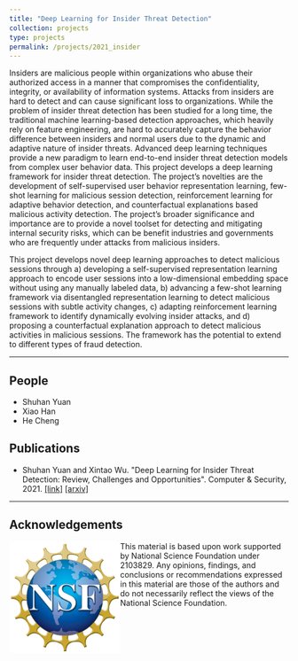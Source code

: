 ```yaml
---
title: "Deep Learning for Insider Threat Detection"
collection: projects
type: projects
permalink: /projects/2021_insider
---
```



Insiders are malicious people within organizations who abuse their authorized access in a manner that compromises the confidentiality, integrity, or availability of information systems. Attacks from insiders are hard to detect and can cause significant loss to organizations. While the problem of insider threat detection has been studied for a long time, the traditional machine learning-based detection approaches, which heavily rely on feature engineering, are hard to accurately capture the behavior difference between insiders and normal users due to the dynamic and adaptive nature of insider threats. Advanced deep learning techniques provide a new paradigm to learn end-to-end insider threat detection models from complex user behavior data. This project develops a deep learning framework for insider threat detection. The project’s novelties are the development of self-supervised user behavior representation learning, few-shot learning for malicious session detection, reinforcement learning for adaptive behavior detection, and counterfactual explanations based malicious activity detection. The project’s broader significance and importance are to provide a novel toolset for detecting and mitigating internal security risks, which can be benefit industries and governments who are frequently under attacks from malicious insiders.
 
This project develops novel deep learning approaches to detect malicious sessions through a) developing a self-supervised representation learning approach to encode user sessions into a low-dimensional embedding space without using any manually labeled data, b) advancing a few-shot learning framework via disentangled representation learning to detect malicious sessions with subtle activity changes, c) adapting reinforcement learning framework to identify dynamically evolving insider attacks, and d) proposing a counterfactual explanation approach to detect malicious activities in malicious sessions. The framework has the potential to extend to different types of fraud detection.

---

## People

- Shuhan Yuan
- Xiao Han
- He Cheng

## Publications

- Shuhan Yuan and Xintao Wu.  "Deep Learning for Insider Threat Detection: Review, Challenges and Opportunities". Computer & Security, 2021. [\[link\]](https://doi.org/10.1016/j.cose.2021.102221) [\[arxiv\]](https://arxiv.org/abs/2005.12433)

---

## Acknowledgements
<img style="float: left;" width="200" src="/images/NSF_Logo.png">
<!-- ![image](/images/NSF_Logo.png){: width: 200px; style="float: left"} -->
This material is based upon work supported by National Science Foundation under 2103829. Any opinions, findings, and conclusions or recommendations expressed in this material are those of the authors and do not necessarily reflect the views of the National Science Foundation.